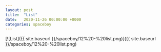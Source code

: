 ```yaml
---
layout: post
title:  "List"
date:   2020-11-26 00:00:00 +0000
categories: spaceboy
---
```


[![List]({{ site.baseurl }}/spaceboy/12%20-%20list.png)]({{ site.baseurl }}/spaceboy/12%20-%20list.png)

